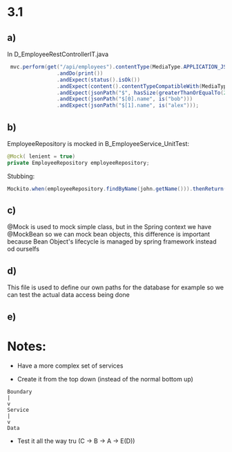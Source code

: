 # 3.1

## a)


In D_EmployeeRestControllerIT.java
``` java
 mvc.perform(get("/api/employees").contentType(MediaType.APPLICATION_JSON))
                .andDo(print())
                .andExpect(status().isOk())
                .andExpect(content().contentTypeCompatibleWith(MediaType.APPLICATION_JSON))
                .andExpect(jsonPath("$", hasSize(greaterThanOrEqualTo(2))))
                .andExpect(jsonPath("$[0].name", is("bob")))
                .andExpect(jsonPath("$[1].name", is("alex")));
```

## b) 
 

EmployeeRepository is mocked in B_EmployeeService_UnitTest:

``` java 
@Mock( lenient = true)
private EmployeeRepository employeeRepository;
```

Stubbing:
``` java
Mockito.when(employeeRepository.findByName(john.getName())).thenReturn(john);
``` 

## c) 
@Mock is used to mock simple class, but in the Spring context we have @MockBean so we can mock bean objects, this difference is important because Bean Object's lifecycle is managed by spring framework instead od ourselfs 

## d)  
This file is used to define our own paths for the database for example so we can test the actual data access being done

## e) 
  








# Notes:
- Have a more complex set of services 

- Create it from the top down (instead of the normal bottom up) 
```
Boundary
|
v
Service
|
v
Data
```
- Test it all the way tru (C -> B -> A -> E(D))  
